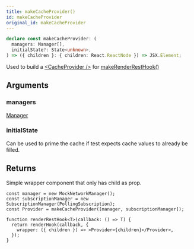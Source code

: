 ```yaml
---
title: makeCacheProvider()
id: makeCacheProvider
original_id: makeCacheProvider
---
```


```typescript
declare const makeCacheProvider: (
  managers: Manager[],
  initialState?: State<unknown>,
) => ({ children }: { children: React.ReactNode }) => JSX.Element;
```

Used to build a [\<CacheProvider />](./CacheProvider.md) for [makeRenderRestHook()](./makeRenderRestHook.md)

## Arguments

### managers

[Manager](./Manager.md)

### initialState

Can be used to prime the cache if test expects cache values to already be filled.

## Returns

Simple wrapper component that only has child as prop.

```tsx
const manager = new MockNetworkManager();
const subscriptionManager = new SubscriptionManager(PollingSubscription);
const Provider = makeCacheProvider([manager, subscriptionManager]);

function renderRestHook<T>(callback: () => T) {
  return renderHook(callback, {
    wrapper: ({ children }) => <Provider>{children}</Provider>,
  });
}
```

